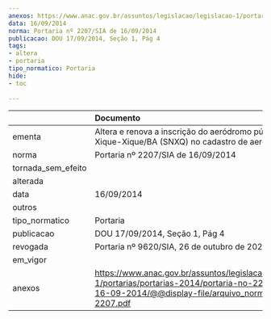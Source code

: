 ```yaml
---
anexos: https://www.anac.gov.br/assuntos/legislacao/legislacao-1/portarias/portarias-2014/portaria-no-2207-sia-de-16-09-2014/@@display-file/arquivo_norma/PA2014-2207.pdf
data: 16/09/2014
norma: Portaria nº 2207/SIA de 16/09/2014
publicacao: DOU 17/09/2014, Seção 1, Pág 4
tags:
- altera
- portaria
tipo_normatico: Portaria
hide: 
- toc 
 
---
```


|                    | Documento                                                                                                                                                         |
|:-------------------|:------------------------------------------------------------------------------------------------------------------------------------------------------------------|
| ementa             | Altera e renova a inscrição do aeródromo público de Xique-Xique/BA (SNXQ) no cadastro de aeródromos                                                               |
| norma              | Portaria nº 2207/SIA de 16/09/2014                                                                                                                                |
| tornada_sem_efeito |                                                                                                                                                                   |
| alterada           |                                                                                                                                                                   |
| data               | 16/09/2014                                                                                                                                                        |
| outros             |                                                                                                                                                                   |
| tipo_normatico     | Portaria                                                                                                                                                          |
| publicacao         | DOU 17/09/2014, Seção 1, Pág 4                                                                                                                                    |
| revogada           | Portaria nº 9620/SIA, 26 de outubro de 2022.                                                                                                                      |
| em_vigor           |                                                                                                                                                                   |
| anexos             | https://www.anac.gov.br/assuntos/legislacao/legislacao-1/portarias/portarias-2014/portaria-no-2207-sia-de-16-09-2014/@@display-file/arquivo_norma/PA2014-2207.pdf |